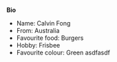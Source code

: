 **Bio** 
* Name: Calvin Fong
* From: Australia
* Favourite food: Burgers
* Hobby: Frisbee
* Favourite colour: Green
asdfasdf

